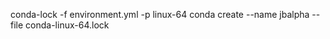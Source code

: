 conda-lock -f environment.yml -p linux-64
conda create --name jbalpha --file  conda-linux-64.lock



